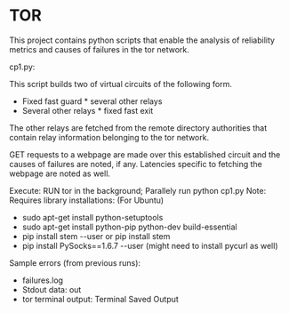 # TOR

This project contains python scripts that enable the analysis of reliability metrics and causes of failures in the tor network.

cp1.py:

This script builds two of virtual circuits of the following form.
- Fixed fast guard * several other relays
- Several other relays * fixed fast exit

The other relays are fetched from the remote directory authorities that contain relay information belonging to the tor network.

GET requests to a webpage are made over this established circuit and the causes of failures are noted, if any. Latencies specific to fetching the webpage are noted as well.

Execute: RUN tor in the background; Parallely run python cp1.py
Note: Requires library installations:
(For Ubuntu)
- sudo apt-get install python-setuptools
- sudo apt-get install python-pip python-dev build-essential
- pip install stem --user or pip install stem
- pip install PySocks==1.6.7 --user
(might need to install pycurl as well)


Sample errors (from previous runs):
- failures.log
- Stdout data: out
- tor terminal output: Terminal Saved Output
